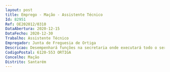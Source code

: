 ```yaml
--- 
layout: post
title: Emprego - Mação - Assistente Técnico
Id: 82951
Ref: OE202012/0310
DataAbertura: 2020-12-15
DataFecho: 2020-12-30
Trabalho: Assistente Técnico
Empregador: Junta de Freguesia de Ortiga
Descricao: Desempenhará funções na secretaria onde executará todo o serviço administrativo, atendimento ao público, elaboração de ofícios, atestados e declarações, organização e arquivo de correspondência, registo e licenciamento de canídeos e outras funções inerentes à sua formação.
CodigoPostal: 6120-553 ORTIGA
Concelho: Mação
Distrito: Santarém
--- 
```

